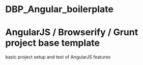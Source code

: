 DBP_Angular_boilerplate
=======================

# AngularJS / Browserify / Grunt project base template
basic project setup and test of AngularJS features
